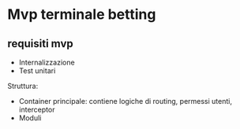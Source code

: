 # Mvp terminale betting

## requisiti mvp
- Internalizzazione
- Test unitari

Struttura:
- Container principale: contiene logiche di routing, permessi utenti, interceptor
- Moduli

